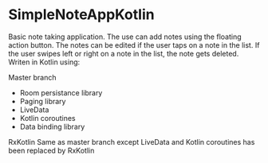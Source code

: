# SimpleNoteAppKotlin

 Basic note taking application. The use can add notes using the floating 
  action button. The notes can be edited if the user taps on a note in the list.
  If the user swipes left or right on a note in the list, the note gets deleted.
  Writen in Kotlin using:

Master branch
  - Room persistance library
  - Paging library
  - LiveData
  - Kotlin coroutines
  - Data binding library
  
RxKotlin
  Same as master branch except LiveData and Kotlin coroutines has been
  replaced by RxKotlin
